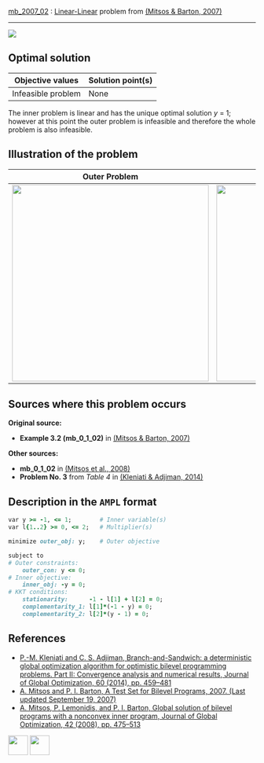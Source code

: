 [mb_2007_02](/BASBLib/LP-LP/mb_2007_02) : [Linear-Linear](/BASBLib/LP-LP-problems) problem from [(Mitsos & Barton, 2007)][Mitsos & Barton, 2007]

---

![](/BASBLib/images/mb_2007_02_eq.jpg)

## Optimal solution

Objective values   | Solution point(s) |
------------------ | ----------------- |
Infeasible problem | None              |

The inner problem is linear and has the unique optimal solution _y_ = 1; however at this point the outer problem is infeasible and therefore the whole problem is also infeasible.

## Illustration of the problem

Outer Problem    | Inner Problem    |
---------------- | ---------------- |
<img src="/BASBLib/images/mb_2007_02_outer.jpg" width="400"> | <img src="/BASBLib/images/mb_2007_02_inner.jpg" width="400"> |

## Sources where this problem occurs

__Original source:__

 - __Example 3.2 (mb\_0\_1\_02)__ in [(Mitsos & Barton, 2007)][Mitsos & Barton, 2007]

__Other sources:__

 - __mb\_0\_1\_02__ in [(Mitsos et al., 2008)][Mitsos et al., 2008]
 - __Problem No. 3__ from _Table 4_ in [(Kleniati & Adjiman, 2014)][Kleniati & Adjiman, 2014]

## Description in the `AMPL` format

```ruby
var y >= -1, <= 1;        # Inner variable(s)
var l{1..2} >= 0, <= 2;   # Multiplier(s)

minimize outer_obj: y;    # Outer objective

subject to
# Outer constraints:
    outer_con: y <= 0;
# Inner objective:
    inner_obj: -y = 0;
# KKT conditions:
    stationarity:      -1 - l[1] + l[2] = 0;
    complementarity_1: l[1]*(-1 - y) = 0;
    complementarity_2: l[2]*(y - 1) = 0;
```

##  References

 - [P.-M. Kleniati and C. S. Adjiman, Branch-and-Sandwich: a deterministic global optimization algorithm for optimistic bilevel programming problems. Part II: Convergence analysis and numerical results, Journal of Global Optimization, 60 (2014), pp. 459–481](https://doi.org/10.1007/s10898-013-0120-8)
 - [A. Mitsos and P. I. Barton, A Test Set for Bilevel Programs, 2007. (Last updated September 19, 2007)](https://www.researchgate.net/publication/228455291_A_test_set_for_bilevel_programs)
 - [A. Mitsos, P. Lemonidis, and P. I. Barton, Global solution of bilevel programs with a nonconvex inner program, Journal of Global Optimization, 42 (2008), pp. 475–513](https://doi.org/10.1007/s10898-007-9260-z)

[<img src="http://www.interupgrade.com/images/pfeil-backbutton.png" width="40" height="40">](/BASBLib/LP-LP-problems "Back to summary of LP-LP problems")
[<img src="https://cdn1.iconfinder.com/data/icons/MetroStation-PNG/128/MB__home.png" width="40" height="40">](/BASBLib/index "Back to homepage")

[Kleniati & Adjiman, 2014]: https://doi.org/10.1007/s10898-013-0120-8
[Mitsos & Barton, 2007]: https://www.researchgate.net/publication/228455291_A_test_set_for_bilevel_programs
[Mitsos et al., 2008]: https://doi.org/10.1007/s10898-007-9260-z

